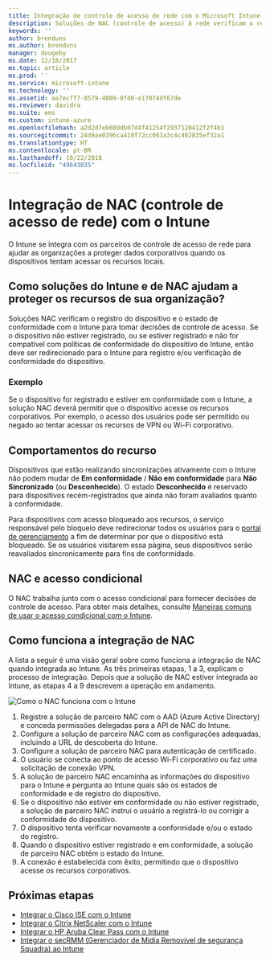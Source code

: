```yaml
---
title: Integração de controle de acesso de rede com o Microsoft Intune – Azure | Microsoft Docs
description: Soluções de NAC (controle de acesso) à rede verificam o registro e a conformidade para dispositivos com o Intune. NAC inclui determinados comportamentos e funciona com acesso condicional. Veja as etapas para integração e obtenha uma lista de soluções de parceiros.
keywords: ''
author: brenduns
ms.author: brenduns
manager: dougeby
ms.date: 12/18/2017
ms.topic: article
ms.prod: ''
ms.service: microsoft-intune
ms.technology: ''
ms.assetid: aa7ecff7-8579-4009-8fd6-e17074df67de
ms.reviewer: davidra
ms.suite: ems
ms.custom: intune-azure
ms.openlocfilehash: a2d2d7eb609db07d4f41254f2937120412f2f4b1
ms.sourcegitcommit: 24d9ae0396ca410f72cc061a3c4c402835ef32a1
ms.translationtype: HT
ms.contentlocale: pt-BR
ms.lasthandoff: 10/22/2018
ms.locfileid: "49643035"
---
```

# <a name="network-access-control-nac-integration-with-intune"></a>Integração de NAC (controle de acesso de rede) com o Intune

O Intune se integra com os parceiros de controle de acesso de rede para ajudar as organizações a proteger dados corporativos quando os dispositivos tentam acessar os recursos locais.

## <a name="how-do-intune-and-nac-solutions-help-protect-your-organization-resources"></a>Como soluções do Intune e de NAC ajudam a proteger os recursos de sua organização?

Soluções NAC verificam o registro do dispositivo e o estado de conformidade com o Intune para tomar decisões de controle de acesso. Se o dispositivo não estiver registrado, ou se estiver registrado e não for compatível com políticas de conformidade do dispositivo do Intune, então deve ser redirecionado para o Intune para registro e/ou verificação de conformidade do dispositivo.

### <a name="example"></a>Exemplo

Se o dispositivo for registrado e estiver em conformidade com o Intune, a solução NAC deverá permitir que o dispositivo acesse os recursos corporativos. Por exemplo, o acesso dos usuários pode ser permitido ou negado ao tentar acessar os recursos de VPN ou Wi-Fi corporativo.

## <a name="feature-behaviors"></a>Comportamentos do recurso

Dispositivos que estão realizando sincronizações ativamente com o Intune não podem mudar de **Em conformidade** / **Não em conformidade** para **Não Sincronizado** (ou **Desconhecido**). O estado **Desconhecido** é reservado para dispositivos recém-registrados que ainda não foram avaliados quanto à conformidade.

Para dispositivos com acesso bloqueado aos recursos, o serviço responsável pelo bloqueio deve redirecionar todos os usuários para o [portal de gerenciamento](https://portal.manage.microsoft.com) a fim de determinar por que o dispositivo está bloqueado.  Se os usuários visitarem essa página, seus dispositivos serão reavaliados sincronicamente para fins de conformidade.

## <a name="nac-and-conditional-access"></a>NAC e acesso condicional

O NAC trabalha junto com o acesso condicional para fornecer decisões de controle de acesso. Para obter mais detalhes, consulte [Maneiras comuns de usar o acesso condicional com o Intune](conditional-access-intune-common-ways-use.md).

## <a name="how-the-nac-integration-works"></a>Como funciona a integração de NAC

A lista a seguir é uma visão geral sobre como funciona a integração de NAC quando integrada ao Intune. As três primeiras etapas, 1 a 3, explicam o processo de integração. Depois que a solução de NAC estiver integrada ao Intune, as etapas 4 a 9 descrevem a operação em andamento.

![Como o NAC funciona com o Intune](./media/ca-intune-common-ways-2.png)

1. Registre a solução de parceiro NAC com o AAD (Azure Active Directory) e conceda permissões delegadas para a API de NAC do Intune.
2. Configure a solução de parceiro NAC com as configurações adequadas, incluindo a URL de descoberta do Intune.
3. Configure a solução de parceiro NAC para autenticação de certificado.
4. O usuário se conecta ao ponto de acesso Wi-Fi corporativo ou faz uma solicitação de conexão VPN.
5. A solução de parceiro NAC encaminha as informações do dispositivo para o Intune e pergunta ao Intune quais são os estados de conformidade e de registro do dispositivo.
6. Se o dispositivo não estiver em conformidade ou não estiver registrado, a solução de parceiro NAC instrui o usuário a registrá-lo ou corrigir a conformidade do dispositivo.
7. O dispositivo tenta verificar novamente a conformidade e/ou o estado do registro.
8. Quando o dispositivo estiver registrado e em conformidade, a solução de parceiro NAC obtém o estado do Intune.
9. A conexão é estabelecida com êxito, permitindo que o dispositivo acesse os recursos corporativos.

## <a name="next-steps"></a>Próximas etapas

- [Integrar o Cisco ISE com o Intune](http://www.cisco.com/c/en/us/td/docs/security/ise/2-1/admin_guide/b_ise_admin_guide_21/b_ise_admin_guide_20_chapter_01000.html)
- [Integrar o Citrix NetScaler com o Intune](http://docs.citrix.com/en-us/netscaler-gateway/12/microsoft-intune-integration/configuring-network-access-control-device-check-for-netscaler-gateway-virtual-server-for-single-factor-authentication-deployment.html)
- [Integrar o HP Aruba Clear Pass com o Intune](https://support.arubanetworks.com/Documentation/tabid/77/DMXModule/512/Command/Core_Download/Default.aspx?EntryId=23757)
- [Integrar o secRMM (Gerenciador de Mídia Removível de segurança Squadra) ao Intune](http://www.squadratechnologies.com/StaticContent/ProductDownload/secRMM/9.9.0.0/secRMMIntuneAccessControlSetupGuide.pdf)